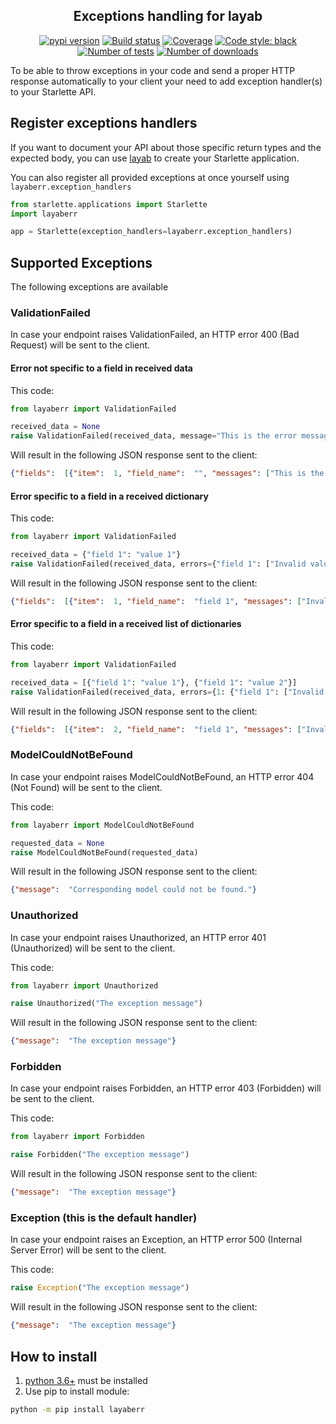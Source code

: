 <h2 align="center">Exceptions handling for layab</h2>

<p align="center">
<a href="https://pypi.org/project/layaberr/"><img alt="pypi version" src="https://img.shields.io/pypi/v/layaberr"></a>
<a href="https://travis-ci.org/Colin-b/layaberr"><img alt="Build status" src="https://api.travis-ci.org/Colin-b/layaberr.svg?branch=master"></a>
<a href="https://travis-ci.org/Colin-b/layaberr"><img alt="Coverage" src="https://img.shields.io/badge/coverage-100%25-brightgreen"></a>
<a href="https://github.com/psf/black"><img alt="Code style: black" src="https://img.shields.io/badge/code%20style-black-000000.svg"></a>
<a href="https://travis-ci.org/Colin-b/layaberr"><img alt="Number of tests" src="https://img.shields.io/badge/tests-11 passed-blue"></a>
<a href="https://pypi.org/project/layaberr/"><img alt="Number of downloads" src="https://img.shields.io/pypi/dm/layaberr"></a>
</p>

To be able to throw exceptions in your code and send a proper HTTP response automatically to your client your need to add exception handler(s) to your Starlette API.

## Register exceptions handlers

If you want to document your API about those specific return types and the expected body, you can use [layab](https://pypi.org/project/layab/) to create your Starlette application.

You can also register all provided exceptions at once yourself using `layaberr.exception_handlers`

```python
from starlette.applications import Starlette
import layaberr

app = Starlette(exception_handlers=layaberr.exception_handlers)
```

## Supported Exceptions

The following exceptions are available

### ValidationFailed

In case your endpoint raises ValidationFailed, an HTTP error 400 (Bad Request) will be sent to the client.

#### Error not specific to a field in received data

This code:

```python
from layaberr import ValidationFailed

received_data = None
raise ValidationFailed(received_data, message="This is the error message")
```

Will result in the following JSON response sent to the client:
```json
{"fields":  [{"item":  1, "field_name":  "", "messages": ["This is the error message"]}]}
```

#### Error specific to a field in a received dictionary

This code:

```python
from layaberr import ValidationFailed

received_data = {"field 1": "value 1"}
raise ValidationFailed(received_data, errors={"field 1": ["Invalid value"]})
```

Will result in the following JSON response sent to the client:
```json
{"fields":  [{"item":  1, "field_name":  "field 1", "messages": ["Invalid value"]}]}
```

#### Error specific to a field in a received list of dictionaries

This code:

```python
from layaberr import ValidationFailed

received_data = [{"field 1": "value 1"}, {"field 1": "value 2"}]
raise ValidationFailed(received_data, errors={1: {"field 1": ["Invalid value"]}})
```

Will result in the following JSON response sent to the client:
```json
{"fields":  [{"item":  2, "field_name":  "field 1", "messages": ["Invalid value"]}]}
```

### ModelCouldNotBeFound

In case your endpoint raises ModelCouldNotBeFound, an HTTP error 404 (Not Found) will be sent to the client.

This code:

```python
from layaberr import ModelCouldNotBeFound

requested_data = None
raise ModelCouldNotBeFound(requested_data)
```

Will result in the following JSON response sent to the client:
```json
{"message":  "Corresponding model could not be found."}
```

### Unauthorized

In case your endpoint raises Unauthorized, an HTTP error 401 (Unauthorized) will be sent to the client.

This code:

```python
from layaberr import Unauthorized

raise Unauthorized("The exception message")
```

Will result in the following JSON response sent to the client:
```json
{"message":  "The exception message"}
```

### Forbidden

In case your endpoint raises Forbidden, an HTTP error 403 (Forbidden) will be sent to the client.

This code:

```python
from layaberr import Forbidden

raise Forbidden("The exception message")
```

Will result in the following JSON response sent to the client:
```json
{"message":  "The exception message"}
```

### Exception (this is the default handler)

In case your endpoint raises an Exception, an HTTP error 500 (Internal Server Error) will be sent to the client.

This code:

```python
raise Exception("The exception message")
```

Will result in the following JSON response sent to the client:
```json
{"message":  "The exception message"}
```

## How to install
1. [python 3.6+](https://www.python.org/downloads/) must be installed
2. Use pip to install module:
```sh
python -m pip install layaberr
```